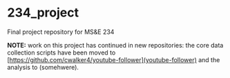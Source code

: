 # 234_project
Final project repository for MS&amp;E 234

**NOTE:** work on this project has continued in new repositories: the core data collection scripts have been moved to [https://github.com/cwalker4/youtube-follower](youtube-follower) and the analysis to (somehwere).
